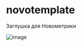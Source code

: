 # novotemplate

Заглушка для Новометрики

![image](https://user-images.githubusercontent.com/67069449/216528870-f94f3de8-7bec-4e48-b03c-ad2005527604.png)


